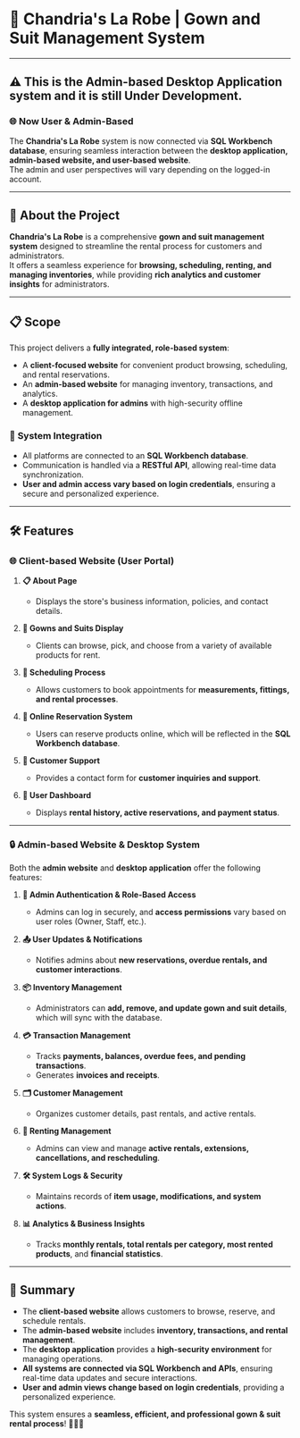 # 👗 Chandria's La Robe | Gown and Suit Management System

---

## ⚠️ This is the Admin-based Desktop Application system and it is still **Under Development**.  

### 🌐 **Now User & Admin-Based**  
The **Chandria's La Robe** system is now connected via **SQL Workbench database**, ensuring seamless interaction between the **desktop application, admin-based website, and user-based website**.  
The admin and user perspectives will vary depending on the logged-in account.

---

## 📖 About the Project  
**Chandria's La Robe** is a comprehensive **gown and suit management system** designed to streamline the rental process for customers and administrators.  
It offers a seamless experience for **browsing, scheduling, renting, and managing inventories**, while providing **rich analytics and customer insights** for administrators.

---

## 📋 Scope  

This project delivers a **fully integrated, role-based system**:

- A **client-focused website** for convenient product browsing, scheduling, and rental reservations.
- An **admin-based website** for managing inventory, transactions, and analytics.
- A **desktop application for admins** with high-security offline management.

### 🔄 **System Integration**
- All platforms are connected to an **SQL Workbench database**.
- Communication is handled via a **RESTful API**, allowing real-time data synchronization.
- **User and admin access vary based on login credentials**, ensuring a secure and personalized experience.

---

## 🛠️ Features  

### 🌐 **Client-based Website (User Portal)**
1. **📋 About Page**  
   - Displays the store's business information, policies, and contact details.

2. **👗 Gowns and Suits Display**  
   - Clients can browse, pick, and choose from a variety of available products for rent.

3. **📅 Scheduling Process**  
   - Allows customers to book appointments for **measurements, fittings, and rental processes**.

4. **🛒 Online Reservation System**  
   - Users can reserve products online, which will be reflected in the **SQL Workbench database**.

5. **💬 Customer Support**  
   - Provides a contact form for **customer inquiries and support**.

6. **👤 User Dashboard**  
   - Displays **rental history, active reservations, and payment status**.

---

### 🔒 **Admin-based Website & Desktop System**  
Both the **admin website** and **desktop application** offer the following features:

1. **🔐 Admin Authentication & Role-Based Access**  
   - Admins can log in securely, and **access permissions** vary based on user roles (Owner, Staff, etc.).

2. **📤 User Updates & Notifications**  
   - Notifies admins about **new reservations, overdue rentals, and customer interactions**.

3. **📦 Inventory Management**  
   - Administrators can **add, remove, and update gown and suit details**, which will sync with the database.

4. **💳 Transaction Management**  
   - Tracks **payments, balances, overdue fees, and pending transactions**.
   - Generates **invoices and receipts**.

5. **🗂️ Customer Management**  
   - Organizes customer details, past rentals, and active rentals.

6. **📜 Renting Management**  
   - Admins can view and manage **active rentals, extensions, cancellations, and rescheduling**.

7. **🛠️ System Logs & Security**  
   - Maintains records of **item usage, modifications, and system actions**.

8. **📊 Analytics & Business Insights**  
   - Tracks **monthly rentals, total rentals per category, most rented products**, and **financial statistics**.

---

## 🚀 Summary  

- The **client-based website** allows customers to browse, reserve, and schedule rentals.  
- The **admin-based website** includes **inventory, transactions, and rental management**.  
- The **desktop application** provides a **high-security environment** for managing operations.  
- **All systems are connected via SQL Workbench and APIs**, ensuring real-time data updates and secure interactions.  
- **User and admin views change based on login credentials**, providing a personalized experience.  

This system ensures a **seamless, efficient, and professional gown & suit rental process**! 👗🎩✨  

